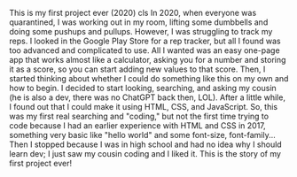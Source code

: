 This is my first project ever (2020) cls  In 2020, when everyone was quarantined, I was working out in my room, lifting some dumbbells and doing some pushups and pullups. However, I was struggling to track my reps. I looked in the Google Play Store for a rep tracker, but all I found was too advanced and complicated to use. All I wanted was an easy one-page app that works almost like a calculator, asking you for a number and storing it as a score, so you can start adding new values to that score.  Then, I started thinking about whether I could do something like this on my own and how to begin. I decided to start looking, searching, and asking my cousin (he is also a dev, there was no ChatGPT back then, LOL). After a little while, I found out that I could make it using HTML, CSS, and JavaScript. So, this was my first real searching and "coding," but not the first time trying to code because I had an earlier experience with HTML and CSS in 2017, something very basic like "hello world" and some font-size, font-family... Then I stopped because I was in high school and had no idea why I should learn dev; I just saw my cousin coding and I liked it.  This is the story of my first project ever! 
